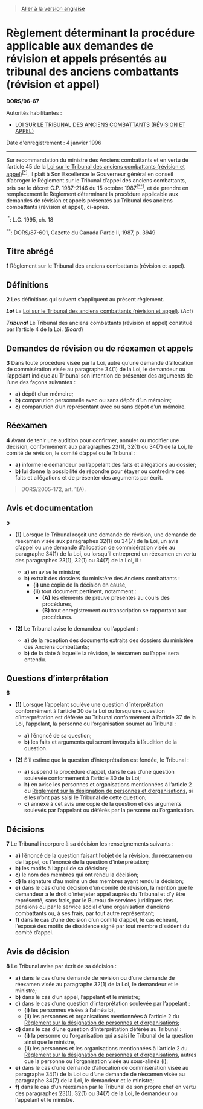 > [Aller à la version anglaise](/en/Regulations/Statutory%20Orders%20and%20Regulations/96/67.md)

# Règlement déterminant la procédure applicable aux demandes de révision et appels présentés au tribunal des anciens combattants (révision et appel)

**DORS/96-67**

Autorités habilitantes : 
- [LOI SUR LE TRIBUNAL DES ANCIENS COMBATTANTS (RÉVISION ET APPEL)](/fr/Lois/Lois%20du%20Canada/1995/ch.%2018.md)

Date d'enregistrement : 4 janvier 1996

----------

Sur recommandation du ministre des Anciens combattants et en vertu de l’article 45 de la [Loi sur le Tribunal des anciens combattants (révision et appel)](/fr/Lois/Lois%20du%20Canada/1995/ch.%2018.md)<sup><a href='#footnotea_f'>[*]</a></sup>, il plaît à Son Excellence le Gouverneur général en conseil d’abroger le Règlement sur le Tribunal d’appel des anciens combattants, pris par le décret C.P. 1987-2146 du 15 octobre 1987<sup><a href='#footnoteb_f'>[**]</a></sup>, et de prendre en remplacement le Règlement déterminant la procédure applicable aux demandes de révision et appels présentés au Tribunal des anciens combattants (révision et appel), ci-après.

<a name='footnotea_f'><sup> *</sup></a>: L.C. 1995, ch. 18<br />

<a name='footnoteb_f'><sup>**</sup></a>: DORS/87-601, Gazette du Canada Partie II, 1987, p. 3949<br />




## Titre abrégé


**1** Règlement sur le Tribunal des anciens combattants (révision et appel).




## Définitions


**2** Les définitions qui suivent s’appliquent au présent règlement.

***Loi*** La [Loi sur le Tribunal des anciens combattants (révision et appel)](/fr/Lois/Lois%20du%20Canada/1995/ch.%2018.md). (*Act*)

***Tribunal*** Le Tribunal des anciens combattants (révision et appel) constitué par l’article 4 de la Loi. (*Board*)




## Demandes de révision ou de réexamen et appels


**3** Dans toute procédure visée par la Loi, autre qu’une demande d’allocation de commisération visée au paragraphe 34(1) de la Loi, le demandeur ou l’appelant indique au Tribunal son intention de présenter des arguments de l’une des façons suivantes :
- **a)** dépôt d’un mémoire;
- **b)** comparution personnelle avec ou sans dépôt d’un mémoire;
- **c)** comparution d’un représentant avec ou sans dépôt d’un mémoire.




## Réexamen


**4** Avant de tenir une audition pour confirmer, annuler ou modifier une décision, conformément aux paragraphes 23(1), 32(1) ou 34(7) de la Loi, le comité de révision, le comité d’appel ou le Tribunal :
- **a)** informe le demandeur ou l’appelant des faits et allégations au dossier;
- **b)** lui donne la possibilité de répondre pour étayer ou contredire ces faits et allégations et de présenter des arguments par écrit.
> DORS/2005-172, art. 1(A).





## Avis et documentation


**5** 

- **(1)** Lorsque le Tribunal reçoit une demande de révision, une demande de réexamen visée aux paragraphes 32(1) ou 34(7) de la Loi, un avis d’appel ou une demande d’allocation de commisération visée au paragraphe 34(1) de la Loi, ou lorsqu’il entreprend un réexamen en vertu des paragraphes 23(1), 32(1) ou 34(7) de la Loi, il :
	- **a)** en avise le ministre;
	- **b)** extrait des dossiers du ministère des Anciens combattants :
		- **(i)** une copie de la décision en cause,
		- **(ii)** tout document pertinent, notamment :
			- **(A)** les éléments de preuve présentés au cours des procédures,
			- **(B)** tout enregistrement ou transcription se rapportant aux procédures.

- **(2)** Le Tribunal avise le demandeur ou l’appelant :
	- **a)** de la réception des documents extraits des dossiers du ministère des Anciens combattants;
	- **b)** de la date à laquelle la révision, le réexamen ou l’appel sera entendu.




## Questions d’interprétation


**6** 

- **(1)** Lorsque l’appelant soulève une question d’interprétation conformément à l’article 30 de la Loi ou lorsqu’une question d’interprétation est déférée au Tribunal conformément à l’article 37 de la Loi, l’appelant, la personne ou l’organisation soumet au Tribunal :
	- **a)** l’énoncé de sa question;
	- **b)** les faits et arguments qui seront invoqués à l’audition de la question.

- **(2)** S’il estime que la question d’interprétation est fondée, le Tribunal :
	- **a)** suspend la procédure d’appel, dans le cas d’une question soulevée conformément à l’article 30 de la Loi;
	- **b)** en avise les personnes et organisations mentionnées à l’article 2 du [Règlement sur la désignation de personnes et d’organisations](/fr/Règlements/Décrets,%20ordonnances%20et%20règlements%20statutaires/96/68.md), si elles n’ont pas saisi le Tribunal de cette question;
	- **c)** annexe à cet avis une copie de la question et des arguments soulevés par l’appelant ou déférés par la personne ou l’organisation.




## Décisions


**7** Le Tribunal incorpore à sa décision les renseignements suivants :
- **a)** l’énoncé de la question faisant l’objet de la révision, du réexamen ou de l’appel, ou l’énoncé de la question d’interprétation;
- **b)** les motifs à l’appui de sa décision;
- **c)** le nom des membres qui ont rendu la décision;
- **d)** la signature d’au moins un des membres ayant rendu la décision;
- **e)** dans le cas d’une décision d’un comité de révision, la mention que le demandeur a le droit d’interjeter appel auprès du Tribunal et d’y être représenté, sans frais, par le Bureau de services juridiques des pensions ou par le service social d’une organisation d’anciens combattants ou, à ses frais, par tout autre représentant;
- **f)** dans le cas d’une décision d’un comité d’appel, le cas échéant, l’exposé des motifs de dissidence signé par tout membre dissident du comité d’appel.




## Avis de décision


**8** Le Tribunal avise par écrit de sa décision :
- **a)** dans le cas d’une demande de révision ou d’une demande de réexamen visée au paragraphe 32(1) de la Loi, le demandeur et le ministre;
- **b)** dans le cas d’un appel, l’appelant et le ministre;
- **c)** dans le cas d’une question d’interprétation soulevée par l’appelant :
	- **(i)** les personnes visées à l’alinéa b),
	- **(ii)** les personnes et organisations mentionnées à l’article 2 du [Règlement sur la désignation de personnes et d’organisations](/fr/Règlements/Décrets,%20ordonnances%20et%20règlements%20statutaires/96/68.md);
- **d)** dans le cas d’une question d’interprétation déférée au Tribunal :
	- **(i)** la personne ou l’organisation qui a saisi le Tribunal de la question ainsi que le ministre,
	- **(ii)** les personnes et les organisations mentionnées à l’article 2 du [Règlement sur la désignation de personnes et d’organisations](/fr/Règlements/Décrets,%20ordonnances%20et%20règlements%20statutaires/96/68.md), autres que la personne ou l’organisation visée au sous-alinéa (i);
- **e)** dans le cas d’une demande d’allocation de commisération visée au paragraphe 34(1) de la Loi ou d’une demande de réexamen visée au paragraphe 34(7) de la Loi, le demandeur et le ministre;
- **f)** dans le cas d’un réexamen par le Tribunal de son propre chef en vertu des paragraphes 23(1), 32(1) ou 34(7) de la Loi, le demandeur ou l’appelant et le ministre.


